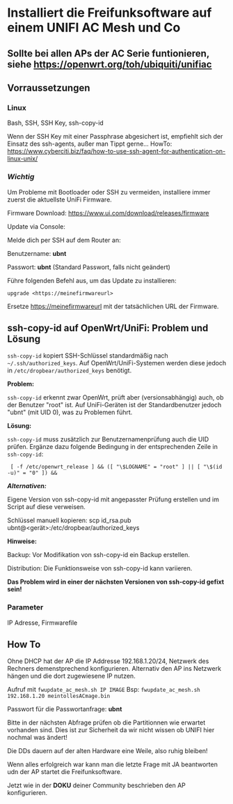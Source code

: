 # Installiert die Freifunksoftware auf einem UNIFI AC Mesh und Co

## Sollte bei allen APs der AC Serie funtionieren, siehe <https://openwrt.org/toh/ubiquiti/unifiac>

## Vorraussetzungen

### Linux

Bash, SSH, SSH Key, ssh-copy-id

Wenn der SSH Key mit einer Passphrase abgesichert ist, empfiehlt sich der Einsatz des ssh-agents, außer man Tippt gerne...
HowTo: <https://www.cyberciti.biz/faq/how-to-use-ssh-agent-for-authentication-on-linux-unix/>

### ***Wichtig***

Um Probleme mit Bootloader oder SSH zu vermeiden, installiere immer zuerst die aktuellste UniFi Firmware.

Firmware Download:
<https://www.ui.com/download/releases/firmware>

Update via Console:

Melde dich per SSH auf dem Router an:

Benutzername: **ubnt**

Passwort: **ubnt** (Standard Passwort, falls nicht geändert)

Führe folgenden Befehl aus, um das Update zu installieren:

`upgrade <https://meinefirmwareurl>`

Ersetze <https://meinefirmwareurl> mit der tatsächlichen URL der  Firmware.

## ssh-copy-id auf OpenWrt/UniFi: Problem und Lösung

`ssh-copy-id` kopiert SSH-Schlüssel standardmäßig nach `~/.ssh/authorized_keys`.
Auf OpenWrt/UniFi-Systemen werden diese jedoch in `/etc/dropbear/authorized_keys` benötigt.

**Problem:**

`ssh-copy-id` erkennt zwar OpenWrt, prüft aber (versionsabhängig) auch, ob der Benutzer "root" ist.
Auf UniFi-Geräten ist der Standardbenutzer jedoch "ubnt" (mit UID 0), was zu Problemen führt.

**Lösung:**

`ssh-copy-id` muss zusätzlich zur Benutzernamenprüfung auch die UID prüfen.
Ergänze dazu folgende Bedingung in der entsprechenden Zeile in `ssh-copy-id`:

`
[ -f /etc/openwrt_release ] && ([ "\$LOGNAME" = "root" ] || [ "\$(id -u)" = "0" ]) &&`

***Alternativen:***

Eigene Version von ssh-copy-id mit angepasster Prüfung erstellen und im Script auf diese verweisen.

Schlüssel manuell kopieren: scp id_rsa.pub ubnt@<gerät>:/etc/dropbear/authorized_keys

****Hinweise:****

Backup: Vor Modifikation von ssh-copy-id ein Backup erstellen.

Distribution: Die Funktionsweise von ssh-copy-id kann variieren.

**Das Problem wird in einer der nächsten Versionen von ssh-copy-id gefixt sein!**

### Parameter

IP Adresse, Firmwarefile

## How To

Ohne DHCP hat der AP die IP Addresse 192.168.1.20/24, Netzwerk des Rechners demenstprechend konfigurieren.
Alternativ den AP ins Netzwerk hängen und die dort zugewiesene IP nutzen.

Aufruf mit `fwupdate_ac_mesh.sh IP IMAGE`  Bsp: `fwupdate_ac_mesh.sh 192.168.1.20 meintollesACmage.bin`

Passwort für die Passwortanfrage: **ubnt**

Bitte in der nächsten Abfrage prüfen ob die Partitionnen wie erwartet vorhanden sind.
Dies ist zur Sicherheit da wir nicht wissen ob UNIFI hier nochmal was ändert!

Die DDs dauern auf der alten Hardware eine Weile, also ruhig bleiben!

Wenn alles erfolgreich war kann man die letzte Frage mit JA beantworten udn der AP startet die Freifunksoftware.

Jetzt wie in der **DOKU** deiner Community beschrieben den AP konfigurieren.
